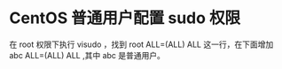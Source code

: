 # CentOS 普通用户配置 sudo 权限
在 root 权限下执行 visudo ，找到 root ALL=(ALL) ALL 这一行，在下面增加 abc ALL=(ALL) ALL ,其中 abc 是普通用户。

